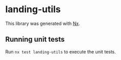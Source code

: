 # landing-utils

This library was generated with [Nx](https://nx.dev).

## Running unit tests

Run `nx test landing-utils` to execute the unit tests.
